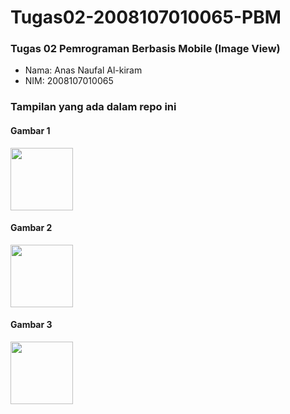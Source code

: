 # Tugas02-2008107010065-PBM
### Tugas 02 Pemrograman Berbasis Mobile (Image View)
- Nama: Anas Naufal Al-kiram
- NIM: 2008107010065

### Tampilan yang ada dalam repo ini
#### Gambar 1
<a href="url"><img src="https://user-images.githubusercontent.com/72111231/221695148-c01950d0-babb-446f-b769-15e33009bc2c.jpeg" width="100" ></a>
#### Gambar 2
<a href="url"><img src="https://user-images.githubusercontent.com/72111231/221695154-0f5f033d-8d44-43d3-8973-ae1fbbdc7f71.jpeg" width="100" ></a>
#### Gambar 3
<a href="url"><img src="https://user-images.githubusercontent.com/72111231/221695167-5addcc2d-7b8a-49a4-b7b1-afc5f9122a5d.jpeg" width="100" ></a>

